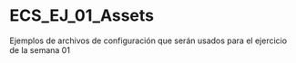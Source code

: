 # ECS_EJ_01_Assets
Ejemplos de archivos de configuración que serán usados para el ejercicio de la semana 01

